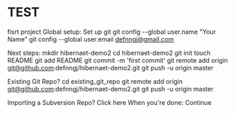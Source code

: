 # TEST
fisrt project
Global setup:
 Set up git
  git config --global user.name "Your Name"
  git config --global user.email defnngj@gmail.com
      
Next steps:
  mkdir hibernaet-demo2
  cd hibernaet-demo2
  git init
  touch README
  git add README
  git commit -m 'first commit'
  git remote add origin git@github.com:defnngj/hibernaet-demo2.git
  git push -u origin master

Existing Git Repo?
  cd existing_git_repo
  git remote add origin git@github.com:defnngj/hibernaet-demo2.git
  git push -u origin master

Importing a Subversion Repo?
  Click here 
When you're done:
  Continue
